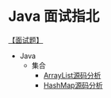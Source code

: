 # Java 面试指北

[【面试题】]()
- Java
  - 集合
    - [ArrayList源码分析](/Java/collection/arraylist-source-code.md)
    - [HashMap源码分析](/Java/collection/hashmap-source-code.md)


